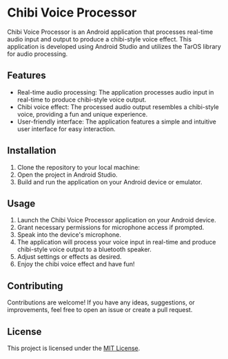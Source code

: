 # Chibi Voice Processor

Chibi Voice Processor is an Android application that processes real-time audio input and output to produce a chibi-style voice effect. This application is developed using Android Studio and utilizes the TarOS library for audio processing.

## Features

- Real-time audio processing: The application processes audio input in real-time to produce chibi-style voice output.
- Chibi voice effect: The processed audio output resembles a chibi-style voice, providing a fun and unique experience.
- User-friendly interface: The application features a simple and intuitive user interface for easy interaction.

## Installation

1. Clone the repository to your local machine:
2. Open the project in Android Studio.
3. Build and run the application on your Android device or emulator.

## Usage
1. Launch the Chibi Voice Processor application on your Android device.
2. Grant necessary permissions for microphone access if prompted.
3. Speak into the device's microphone.
4. The application will process your voice input in real-time and produce chibi-style voice output to a bluetooth speaker.
5. Adjust settings or effects as desired.
6. Enjoy the chibi voice effect and have fun!

## Contributing
Contributions are welcome! If you have any ideas, suggestions, or improvements, feel free to open an issue or create a pull request.

## License
This project is licensed under the [MIT License](LICENSE).
